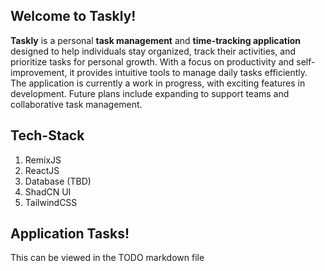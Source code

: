 ## Welcome to Taskly!

**Taskly** is a personal __task management__ and __time-tracking application__ designed to help individuals stay organized, track their activities, and prioritize tasks for personal growth. With a focus on productivity and self-improvement, it provides intuitive tools to manage daily tasks efficiently. The application is currently a work in progress, with exciting features in development. Future plans include expanding to support teams and collaborative task management.

## Tech-Stack
1. RemixJS 
2. ReactJS
3. Database (TBD)
4. ShadCN UI
5. TailwindCSS

## Application Tasks!
This can be viewed in the TODO markdown file 
